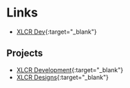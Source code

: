 # Links

* [XLCR Dev](https://xlcr.dev){:target="_blank"}


## Projects 

* [XLCR Development](https://xlcrdevelopment.com){:target="_blank"}
* [XLCR Designs](https://xlcrdesigns.com){:target="_blank"}

